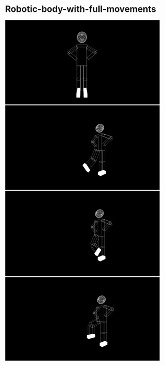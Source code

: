 # Robotic-body-with-full-movements
                        
<p float="left">
  <img src="https://github.com/mennatallah-nawar/Robotic-body-with-full-movements/blob/master/1%20(1).png" width="500" />
  <img src="https://github.com/mennatallah-nawar/Robotic-body-with-full-movements/blob/master/1%20(2).png" width="500" /> 
  <img src="https://github.com/mennatallah-nawar/Robotic-body-with-full-movements/blob/master/1%20(3).png" width="500" /> 
  <img src="https://github.com/mennatallah-nawar/Robotic-body-with-full-movements/blob/master/1%20(4).png" width="500" hight="300"/>
</p>

